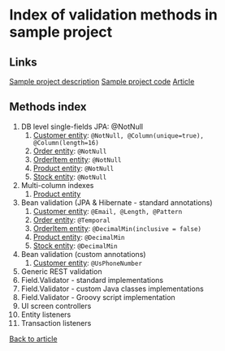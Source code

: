 # Index of validation methods in sample project

## Links
[Sample project description](order-management.md)
[Sample project code](order-management/)
[Article](README.md)

## Methods index

1. DB level single-fields JPA: @NotNull
    1. [Customer entity](order-management/modules/global/src/com/haulmont/dyakonoff/entity/Customer.java): `@NotNull, @Column(unique=true), @Column(length=16)`
    1. [Order entity](order-management/modules/global/src/com/haulmont/dyakonoff/entity/Order.java): `@NotNull`
    1. [OrderItem entity](order-management/modules/global/src/com/haulmont/dyakonoff/entity/Order.java): `@NotNull`
    1. [Product entity](order-management/modules/global/src/com/haulmont/dyakonoff/entity/Product.java): `@NotNull`
    1. [Stock entity](order-management/modules/global/src/com/haulmont/dyakonoff/entity/Stock.java): `@NotNull`
1. Multi-column indexes
    1. [Product entity](order-management/modules/global/src/com/haulmont/dyakonoff/entity/Product.java)
1. Bean validation (JPA & Hibernate - standard annotations)
    1. [Customer entity](order-management/modules/global/src/com/haulmont/dyakonoff/entity/Customer.java): `@Email, @Length, @Pattern`
    1. [Order entity](order-management/modules/global/src/com/haulmont/dyakonoff/entity/Order.java): `@Temporal`
    1. [OrderItem entity](order-management/modules/global/src/com/haulmont/dyakonoff/entity/Order.java): `@DecimalMin(inclusive = false)`
    1. [Product entity](order-management/modules/global/src/com/haulmont/dyakonoff/entity/Product.java): `@DecimalMin`
    1. [Stock entity](order-management/modules/global/src/com/haulmont/dyakonoff/entity/Stock.java): `@DecimalMin`
1. Bean validation (custom annotations)
    1. [Customer entity](order-management/modules/global/src/com/haulmont/dyakonoff/entity/Customer.java): `@UsPhoneNumber`
1. Generic REST validation
1. Field.Validator - standard implementations
1. Field.Validator - custom Java classes implementations
1. Field.Validator - Groovy script implementation
1. UI screen controllers
1. Entity listeners
1. Transaction listeners

[Back to article](README.md)
